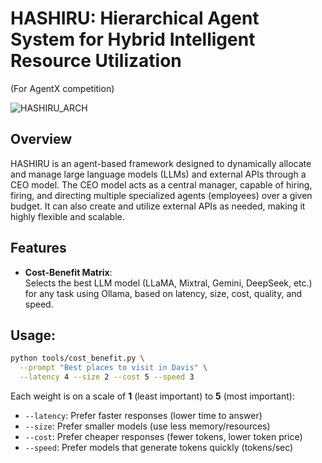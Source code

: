 # HASHIRU: Hierarchical Agent System for Hybrid Intelligent Resource Utilization 
(For AgentX competition)

![HASHIRU_ARCH](HASHIRU_ARCH.png)

## Overview
HASHIRU is an agent-based framework designed to dynamically allocate and manage large language models (LLMs) and external APIs through a CEO model. The CEO model acts as a central manager, capable of hiring, firing, and directing multiple specialized agents (employees) over a given budget. It can also create and utilize external APIs as needed, making it highly flexible and scalable.

## Features
- **Cost-Benefit Matrix**:  
  Selects the best LLM model (LLaMA, Mixtral, Gemini, DeepSeek, etc.) for any task using Ollama, based on latency, size, cost, quality, and speed.
## Usage:

```bash
python tools/cost_benefit.py \
  --prompt "Best places to visit in Davis" \
  --latency 4 --size 2 --cost 5 --speed 3
```
Each weight is on a scale of **1** (least important) to **5** (most important):

- `--latency`: Prefer faster responses (lower time to answer)
- `--size`: Prefer smaller models (use less memory/resources)
- `--cost`: Prefer cheaper responses (fewer tokens, lower token price)
- `--speed`: Prefer models that generate tokens quickly (tokens/sec)
